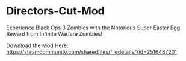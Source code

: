 # Directors-Cut-Mod
Experience Black Ops 3 Zombies with the Notorious Super Easter Egg Reward from Infinite Warfare Zombies!


Download the Mod Here: https://steamcommunity.com/sharedfiles/filedetails/?id=2516487201
